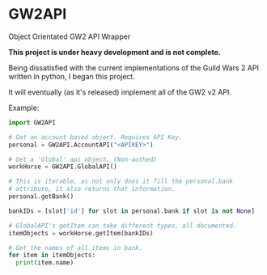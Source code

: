 # GW2API
Object Orientated GW2 API Wrapper

**This project is under heavy development and is not complete.**

Being dissatisfied with the current implementations of the Guild Wars 2 API written in python, I began this project.

It will eventually (as it's released) implement all of the GW2 v2 API.

Example:
``` python
import GW2API

# Get an account based object. Requires API Key.
personal = GW2API.AccountAPI("<APIKEY>")

# Get a 'Global' api object. (Non-authed)
workHorse = GW2API.GlobalAPI()

# This is iterable, as not only does it fill the personal.bank
# attribute, it also returns that information.
personal.getBank()

bankIDs = [slot['id'] for slot in personal.bank if slot is not None]

# GlobalAPI's getItem can take different types, all documented.
itemObjects = workHorse.getItem(bankIDs)

# Get the names of all items in bank.
for item in itemObjects:
  print(item.name)

```
